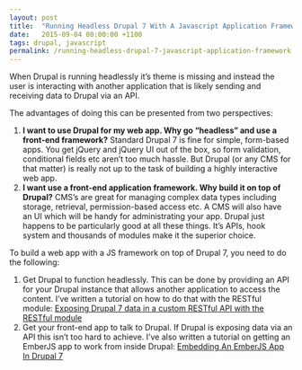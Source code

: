 ```yaml
---
layout: post
title:  "Running Headless Drupal 7 With A Javascript Application Framework"
date:   2015-09-04 00:00:00 +1100
tags: drupal, javascript
permalink: /running-headless-drupal-7-javascript-application-framework
---
```


When Drupal is running headlessly it’s theme is missing and instead the user is interacting with another application that is likely sending and receiving data to Drupal via an API.

The advantages of doing this can be presented from two perspectives:

1.  **I want to use Drupal for my web app. Why go “headless” and use a front-end framework?** Standard Drupal 7 is fine for simple, form-based apps. You get jQuery and jQuery UI out of the box, so form validation, conditional fields etc aren’t too much hassle. But Drupal (or any CMS for that matter) is really not up to the task of building a highly interactive web app.
2.  **I want use a front-end application framework. Why build it on top of Drupal?** CMS’s are great for managing complex data types including storage, retrieval, permission-based access etc. A CMS will also have an UI which will be handy for administrating your app. Drupal just happens to be particularly good at all these things. It’s APIs, hook system and thousands of modules make it the superior choice.

To build a web app with a JS framework on top of Drupal 7, you need to do the following:

1.  Get Drupal to function headlessly. This can be done by providing an API for your Drupal instance that allows another application to access the content. I’ve written a tutorial on how to do that with the RESTful module: [Exposing Drupal 7 data in a custom RESTful API with the RESTful module](/exposing-drupal-data-custom-restful-api-restful-module/)
2.  Get your front-end app to talk to Drupal. If Drupal is exposing data via an API this isn’t too hard to achieve. I’ve also written a tutorial on getting an EmberJS app to work from inside Drupal: [Embedding An EmberJS App In Drupal 7](http://anthonygore.com/building-an-emberjs-application-on-headless-drupal-7)
